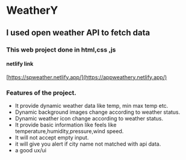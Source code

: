 # WeatherY


## I used open weather API to fetch data 

### This  web project done in html,css ,js


 
 #### netlify link
 
 [https://spweather.netlify.app/](https://appweathery.netlify.app/)
 
### Features of the project.

* It provide dynamic weather data like temp, min max temp etc.
* Dynamic background images change according to weather status.
* Dynamic weather icon change according to weather status.
* It provide basic information like feels like temperature,humidity,pressure,wind speed.
* It will not accept empty input.
* it will give you  alert if city name not matched with api  data.
* a good  ux/ui 


